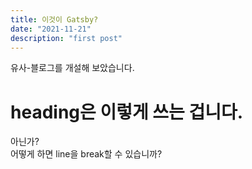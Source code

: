 ```yaml
---
title: 이것이 Gatsby?
date: "2021-11-21"
description: "first post"
---
```


유사-블로그를 개설해 보았습니다.

# heading은 이렇게 쓰는 겁니다.

아닌가? \
어떻게 하면 line을 break할 수 있습니까?
